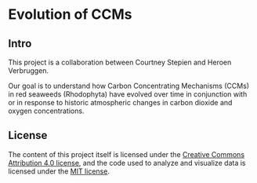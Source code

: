 # Evolution of CCMs

## Intro

This project is a collaboration between Courtney Stepien and Heroen Verbruggen.

Our goal is to understand how Carbon Concentrating Mechanisms (CCMs) in red seaweeds (Rhodophyta) have evolved over time in conjunction with or in response to historic atmospheric changes in carbon dioxide and oxygen concentrations. 

## License

The content of this project itself is licensed under the [Creative Commons Attribution 4.0 license](https://creativecommons.org/licenses/by/4.0/), and the code used to analyze and visualize data is licensed under the [MIT license](https://opensource.org/licenses/mit-license.php).